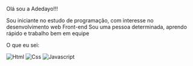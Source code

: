 Olá sou a Adedayo!!!

Sou iniciante no estudo de programação, com interesse no desenvolvimento web Front-end
Sou uma pessoa determinada, aprendo rápido e trabalho bem em equipe

O que eu sei:

![Html](https://img.shields.io/badge/HTML5-E34F26?style=for-the-badge&logo=html5&logoColor=white)
![Css](https://img.shields.io/badge/CSS3-1572B6?style=for-the-badge&logo=css3&logoColor=white)
![Javascript](https://img.shields.io/badge/JavaScript-323330?style=for-the-badge&logo=javascript&logoColor=F7DF1E)
